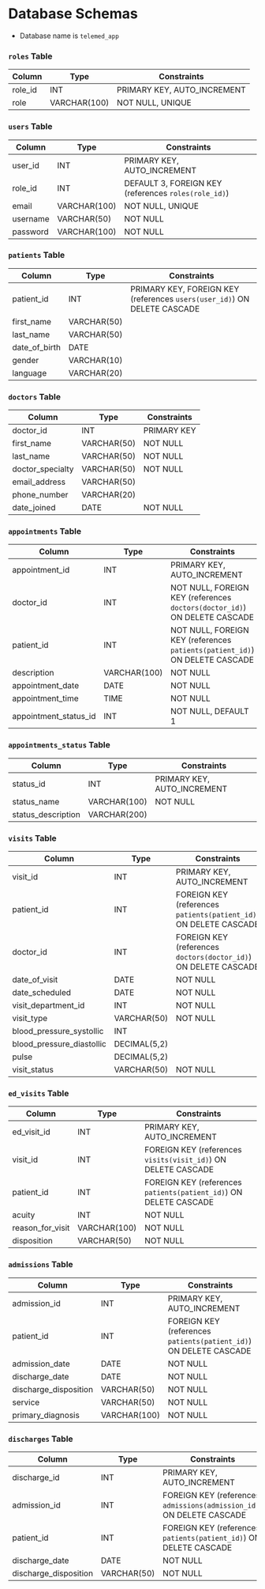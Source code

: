 # Database Schemas

- Database name is `telemed_app`

### `roles` Table

| Column   | Type           | Constraints                  |
|----------|----------------|------------------------------|
| role_id  | INT            | PRIMARY KEY, AUTO_INCREMENT  |
| role     | VARCHAR(100)   | NOT NULL, UNIQUE             |

### `users` Table

| Column    | Type           | Constraints                          |
|-----------|----------------|--------------------------------------|
| user_id   | INT            | PRIMARY KEY, AUTO_INCREMENT         |
| role_id   | INT            | DEFAULT 3, FOREIGN KEY (references `roles(role_id)`) |
| email     | VARCHAR(100)   | NOT NULL, UNIQUE                    |
| username  | VARCHAR(50)    | NOT NULL                            |
| password  | VARCHAR(100)   | NOT NULL                            |

### `patients` Table

| Column        | Type           | Constraints                                    |
|---------------|----------------|------------------------------------------------|
| patient_id    | INT            | PRIMARY KEY, FOREIGN KEY (references `users(user_id)`) ON DELETE CASCADE |
| first_name    | VARCHAR(50)    |                                                |
| last_name     | VARCHAR(50)    |                                                |
| date_of_birth | DATE           |                                                |
| gender        | VARCHAR(10)    |                                                |
| language      | VARCHAR(20)    |                                                |

### `doctors` Table

| Column            | Type           | Constraints              |
|-------------------|----------------|--------------------------|
| doctor_id         | INT            | PRIMARY KEY              |
| first_name        | VARCHAR(50)    | NOT NULL                 |
| last_name         | VARCHAR(50)    | NOT NULL                 |
| doctor_specialty  | VARCHAR(50)    | NOT NULL                 |
| email_address     | VARCHAR(50)    |                          |
| phone_number      | VARCHAR(20)    |                          |
| date_joined       | DATE           | NOT NULL                 |

### `appointments` Table

| Column                | Type           | Constraints                                        |
|-----------------------|----------------|----------------------------------------------------|
| appointment_id        | INT            | PRIMARY KEY, AUTO_INCREMENT                       |
| doctor_id             | INT            | NOT NULL, FOREIGN KEY (references `doctors(doctor_id)`) ON DELETE CASCADE |
| patient_id            | INT            | NOT NULL, FOREIGN KEY (references `patients(patient_id)`) ON DELETE CASCADE |
| description           | VARCHAR(100)   | NOT NULL                                           |
| appointment_date      | DATE           | NOT NULL                                           |
| appointment_time      | TIME           | NOT NULL                                           |
| appointment_status_id | INT            | NOT NULL, DEFAULT 1                                |

### `appointments_status` Table

| Column             | Type           | Constraints                  |
|--------------------|----------------|------------------------------|
| status_id          | INT            | PRIMARY KEY, AUTO_INCREMENT  |
| status_name        | VARCHAR(100)   | NOT NULL                     |
| status_description | VARCHAR(200)   |                              |

### `visits` Table

| Column                 | Type           | Constraints                                        |
|------------------------|----------------|----------------------------------------------------|
| visit_id               | INT            | PRIMARY KEY, AUTO_INCREMENT                       |
| patient_id             | INT            | FOREIGN KEY (references `patients(patient_id)`) ON DELETE CASCADE |
| doctor_id              | INT            | FOREIGN KEY (references `doctors(doctor_id)`) ON DELETE CASCADE |
| date_of_visit          | DATE           | NOT NULL                                           |
| date_scheduled         | DATE           | NOT NULL                                           |
| visit_department_id    | INT            | NOT NULL                                           |
| visit_type             | VARCHAR(50)    | NOT NULL                                           |
| blood_pressure_systollic | INT          |                                                    |
| blood_pressure_diastollic | DECIMAL(5,2)|                                                    |
| pulse                  | DECIMAL(5,2)   |                                                    |
| visit_status           | VARCHAR(50)    | NOT NULL                                           |

### `ed_visits` Table

| Column              | Type           | Constraints                                        |
|---------------------|----------------|----------------------------------------------------|
| ed_visit_id         | INT            | PRIMARY KEY, AUTO_INCREMENT                       |
| visit_id            | INT            | FOREIGN KEY (references `visits(visit_id)`) ON DELETE CASCADE |
| patient_id          | INT            | FOREIGN KEY (references `patients(patient_id)`) ON DELETE CASCADE |
| acuity              | INT            | NOT NULL                                           |
| reason_for_visit    | VARCHAR(100)   | NOT NULL                                           |
| disposition         | VARCHAR(50)    | NOT NULL                                           |

### `admissions` Table

| Column              | Type           | Constraints                                        |
|---------------------|----------------|----------------------------------------------------|
| admission_id        | INT            | PRIMARY KEY, AUTO_INCREMENT                       |
| patient_id          | INT            | FOREIGN KEY (references `patients(patient_id)`) ON DELETE CASCADE |
| admission_date      | DATE           | NOT NULL                                           |
| discharge_date      | DATE           | NOT NULL                                           |
| discharge_disposition | VARCHAR(50)  | NOT NULL                                           |
| service             | VARCHAR(50)    | NOT NULL                                           |
| primary_diagnosis   | VARCHAR(100)   | NOT NULL                                           |

### `discharges` Table

| Column              | Type           | Constraints                                        |
|---------------------|----------------|----------------------------------------------------|
| discharge_id        | INT            | PRIMARY KEY, AUTO_INCREMENT                       |
| admission_id        | INT            | FOREIGN KEY (references `admissions(admission_id)`) ON DELETE CASCADE |
| patient_id          | INT            | FOREIGN KEY (references `patients(patient_id)`) ON DELETE CASCADE |
| discharge_date      | DATE           | NOT NULL                                           |
| discharge_disposition | VARCHAR(50)  | NOT NULL                                           | 

